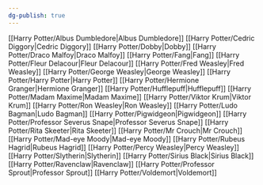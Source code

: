 ```yaml
---
dg-publish: true
---
```

[[Harry Potter/Albus Dumbledore\|Albus Dumbledore]]
[[Harry Potter/Cedric Diggory\|Cedric Diggory]]
[[Harry Potter/Dobby\|Dobby]]
[[Harry Potter/Draco Malfoy\|Draco Malfoy]]
[[Harry Potter/Fang\|Fang]]
[[Harry Potter/Fleur Delacour\|Fleur Delacour]]
[[Harry Potter/Fred Weasley\|Fred Weasley]]
[[Harry Potter/George Weasley\|George Weasley]]
[[Harry Potter/Harry Potter\|Harry Potter]]
[[Harry Potter/Hermione Granger\|Hermione Granger]]
[[Harry Potter/Hufflepuff\|Hufflepuff]]
[[Harry Potter/Madam Maxime\|Madam Maxime]]
[[Harry Potter/Viktor Krum\|Viktor Krum]]
[[Harry Potter/Ron Weasley\|Ron Weasley]]
[[Harry Potter/Ludo Bagman\|Ludo Bagman]]
[[Harry Potter/Pigwidgeon\|Pigwidgeon]]
[[Harry Potter/Professor Severus Snape\|Professor Severus Snape]]
[[Harry Potter/Rita Skeeter\|Rita Skeeter]]
[[Harry Potter/Mr Crouch\|Mr Crouch]]
[[Harry Potter/Mad-eye Moody\|Mad-eye Moody]]
[[Harry Potter/Rubeus Hagrid\|Rubeus Hagrid]]
[[Harry Potter/Percy Weasley\|Percy Weasley]]
[[Harry Potter/Slytherin\|Slytherin]]
[[Harry Potter/Sirius Black\|Sirius Black]]
[[Harry Potter/Ravenclaw\|Ravenclaw]]
[[Harry Potter/Professor Sprout\|Professor Sprout]]
[[Harry Potter/Voldemort\|Voldemort]]
